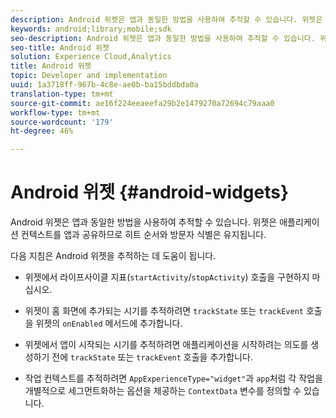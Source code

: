 ```yaml
---
description: Android 위젯은 앱과 동일한 방법을 사용하여 추적할 수 있습니다. 위젯은 애플리케이션 컨텍스트를 앱과 공유하므로 히트 순서와 방문자 식별은 유지됩니다.
keywords: android;library;mobile;sdk
seo-description: Android 위젯은 앱과 동일한 방법을 사용하여 추적할 수 있습니다. 위젯은 애플리케이션 컨텍스트를 앱과 공유하므로 히트 순서와 방문자 식별은 유지됩니다.
seo-title: Android 위젯
solution: Experience Cloud,Analytics
title: Android 위젯
topic: Developer and implementation
uuid: 1a3718ff-967b-4c8e-ae0b-ba15bddbda0a
translation-type: tm+mt
source-git-commit: ae16f224eeaeefa29b2e1479270a72694c79aaa0
workflow-type: tm+mt
source-wordcount: '179'
ht-degree: 46%

---
```



# Android 위젯 {#android-widgets}

Android 위젯은 앱과 동일한 방법을 사용하여 추적할 수 있습니다. 위젯은 애플리케이션 컨텍스트를 앱과 공유하므로 히트 순서와 방문자 식별은 유지됩니다.

다음 지침은 Android 위젯을 추적하는 데 도움이 됩니다.

* 위젯에서 라이프사이클 지표(`startActivity`/`stopActivity`) 호출을 구현하지 마십시오.

* 위젯이 홈 화면에 추가되는 시기를 추적하려면 `trackState` 또는 `trackEvent` 호출을 위젯의 `onEnabled` 메서드에 추가합니다.

* 위젯에서 앱이 시작되는 시기를 추적하려면 애플리케이션을 시작하려는 의도를 생성하기 전에 `trackState` 또는 `trackEvent` 호출을 추가합니다.

* 작업 컨텍스트를 추적하려면 `AppExperienceType="widget"`과 `app`처럼 각 작업을 개별적으로 세그먼트화하는 옵션을 제공하는 `ContextData` 변수를 정의할 수 있습니다.

